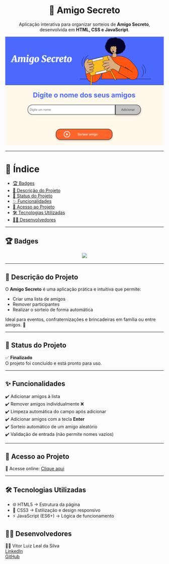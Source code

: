 <h1 align="center">🎁 Amigo Secreto</h1>

<p align="center">
  Aplicação interativa para organizar sorteios de <b>Amigo Secreto</b>, desenvolvida em <b>HTML, CSS e JavaScript</b>.  
</p>

<p align="center">
  <img src="./assets/preview.png" alt="Preview do projeto" width="600px">
</p>

---

# 📌 Índice
- [🏆 Badges](#-badges)
- [📖 Descrição do Projeto](#-descrição-do-projeto)
- [📌 Status do Projeto](#-status-do-projeto)
- [✨ Funcionalidades](#-funcionalidades)
- [🔗 Acesso ao Projeto](#-acesso-ao-projeto)
- [🛠️ Tecnologias Utilizadas](#️-tecnologias-utilizadas)
- [👨‍💻 Desenvolvedores](#-desenvolvedores)

---

## 🏆 Badges
<p align="center">
  <img src="https://img.shields.io/badge/status-finalizado-brightgreen?style=for-the-badge" />
</p>

---

## 📖 Descrição do Projeto
O **Amigo Secreto** é uma aplicação prática e intuitiva que permite:  
- Criar uma lista de amigos  
- Remover participantes  
- Realizar o sorteio de forma automática  

Ideal para eventos, confraternizações e brincadeiras em família ou entre amigos. 🎉  

---

## 📌 Status do Projeto
✅ **Finalizado**  
O projeto foi concluído e está pronto para uso.  

---

## ✨ Funcionalidades
✔️ Adicionar amigos à lista  
✔️ Remover amigos individualmente ❌  
✔️ Limpeza automática do campo após adicionar  
✔️ Adicionar amigos com a tecla **Enter**  
✔️ Sorteio automático de um amigo aleatório  
✔️ Validação de entrada (não permite nomes vazios)  

---

## 🔗 Acesso ao Projeto
🔹 Acesse online: [Clique aqui](https://vitorlealluiz.github.io/Challenge-Amigo-Secreto/)  

---

## 🛠️ Tecnologias Utilizadas
- 🌐 HTML5 → Estrutura da página
- 🎨 CSS3 → Estilização e design responsivo
- ⚡ JavaScript (ES6+) → Lógica de funcionamento

## 👨‍💻 Desenvolvedores 
👨‍💻 Vitor Luiz Leal da Silva <br>
<a href="https://www.linkedin.com/in/vitor-leal-9749b6300">LinkedIn</a> <br>
<a href="https://github.com/vitorlealluiz">GitHub</a> 

